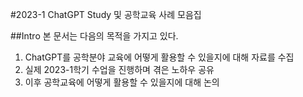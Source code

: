 #2023-1 ChatGPT Study 및 공학교육 사례 모음집

##Intro
본 문서는 다음의 목적을 가지고 있다.
1. ChatGPT를 공학분야 교육에 어떻게 활용할 수 있을지에 대해 자료를 수집
2. 실제 2023-1학기 수업을 진행하며 겪은 노하우 공유
3. 이후 공학교육에 어떻게 활용할 수 있을지에 대해 논의

